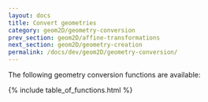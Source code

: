 ```yaml
---
layout: docs
title: Convert geometries
category: geom2D/geometry-conversion
prev_section: geom2D/affine-transformations
next_section: geom2D/geometry-creation
permalink: /docs/dev/geom2D/geometry-conversion/
---
```


The following geometry conversion functions are available:

{% include table_of_functions.html %}
